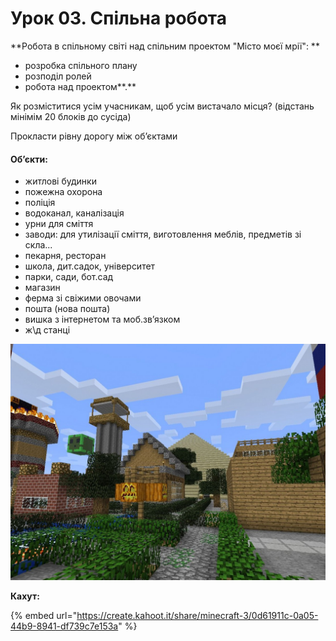# Урок 03. Спільна робота

**Робота в спільному світі над спільним проектом "Місто моєї мрії": **

* розробка спільного плану
* розподіл ролей
* робота над проектом**.**

Як розміститися усім учасникам, щоб усім вистачало місця? (відстань мінімім 20 блоків до сусіда)

Прокласти рівну дорогу між об’єктами

#### Об’єкти:

* житлові будинки
* пожежна охорона
* поліція
* водоканал, каналізація
* урни для сміття
* заводи: для утилізації сміття, виготовлення меблів, предметів зі скла...
* пекарня, ресторан
* школа, дит.садок, університет
* парки, сади, бот.сад
* магазин
* ферма зі свіжими овочами
* пошта (нова пошта)
* вишка з інтернетом та моб.зв’язком
* ж\д станці

![](<../../.gitbook/assets/image (200) (1).png>)

**Кахут:**

{% embed url="https://create.kahoot.it/share/minecraft-3/0d61911c-0a05-44b9-8941-df739c7e153a" %}
